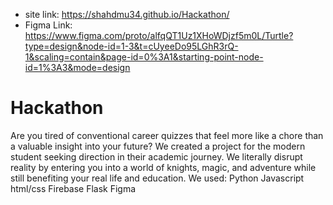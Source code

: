 - site link: https://shahdmu34.github.io/Hackathon/ 
- Figma Link: https://www.figma.com/proto/alfqQT1Uz1XHoWDjzf5m0L/Turtle?type=design&node-id=1-3&t=cUyeeDo95LGhR3rQ-1&scaling=contain&page-id=0%3A1&starting-point-node-id=1%3A3&mode=design 
# Hackathon
Are you tired of conventional career quizzes that feel more like a chore than a valuable insight into your future? We created a project for the modern student seeking direction in their academic journey. We literally disrupt reality by entering you into a world of knights, magic, and adventure while still benefiting your real life and education.
We used: 
Python
Javascript
html/css
Firebase
Flask
Figma
